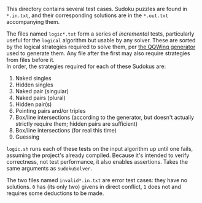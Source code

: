 This directory contains several test cases. Sudoku puzzles are found in `*.in.txt`, and their corresponding solutions are in the `*.out.txt` accompanying them.

The files named `logic*.txt` form a series of *incremental* tests, particularly useful for the `logical` algorithm but usable by any solver.
These are sorted by the logical strategies required to solve them, per [the QQWing generator](https://qqwing.com/generate.html) used to generate them.
Any file after the first may also require strategies from files before it.  
In order, the strategies required for each of these Sudokus are:
1. Naked singles
2. Hidden singles
3. Naked pair (singular)
4. Naked pairs (plural)
5. Hidden pair(s)
6. Pointing pairs and/or triples
7. Box/line intersections (according to the generator, but doesn't actually strictly require them; hidden pairs are sufficient)
8. Box/line intersections (for real this time)
9. Guessing

`logic.sh` runs each of these tests on the input algorithm up until one fails, assuming the project's already compiled. Because it's intended to verify correctness, not test performance, it also enables assertions. Takes the same arguments as `SudokuSolver`.

The two files named `invalid*.in.txt` are error test cases: they have no solutions. `0` has (its only two) givens in direct conflict, `1` does not and requires some deductions to be made.
